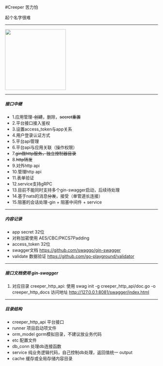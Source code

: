 #Creeper 苦力怕

起个名字很难

------------


<html>
<img src="http://yunxi.online/creeper.jpeg" width="200" height="200" />
</html>


------------

##### **接口中继**

- 1.应用管理-~~创建~~，删除，~~secret重置~~
- 2.平台接口接入鉴权
- 3.设置access_token与app关系
- 4.用户登录认证方式
- 5.平台api管理
- 6.平台api与应用关联（操作权限）
- 7.~~gin做http服务，独立控制器目录~~
- 8.~~http转发~~
- 9.对外http api
- 10.管理http api
- 11.表单验证
- 12.service支持gRPC
- 13.目前不能同时支持多个gin-swagger启动，后续待处理
- 14.基于nats的消息~~分发~~，接受（单管道长连接）
- 15.阻塞的会话处理-gin + 阻塞中间件 + service

------------

##### **内容记录**
- app secret 32位
- 对称加密使用 AES/CBC/PKCS7Padding
- access_token 32位
- swagger文档 https://github.com/swaggo/gin-swagger
- validate 数据验证 https://github.com/go-playground/validator 

------------

##### **接口文档使用 gin-swagger**
1. 对应目录 creeper_http_api:
		使用 swag init -g creeper_http_api/doc.go -o creeper_http_docs
		访问地址 http://127.0.0.1:8081/swagger/index.html

------------

##### **目录结构**
- creeper_http_api 平台接口
- runner 项目启动项文件
- orm_model gorm模拟目录，不建议放业务代码
- etc 配置文件
- db_conn 处理db连接函数
- service 纯业务逻辑代码，自己控制db处理，返回值统一 output
- cache 缓存或全局存储内容目录
